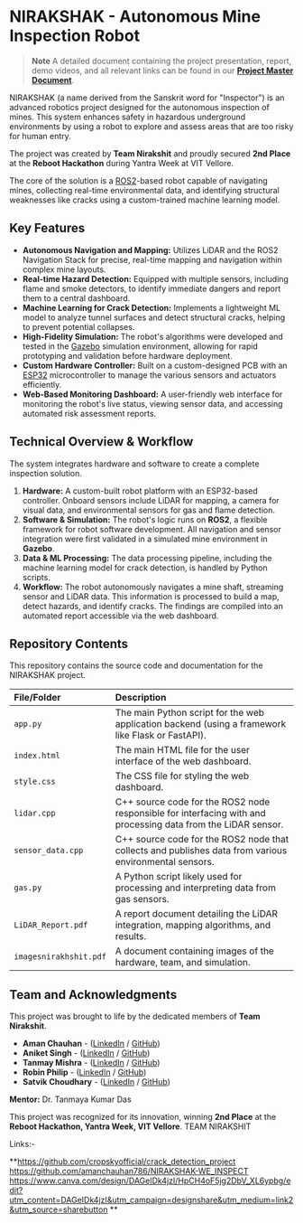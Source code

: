 # NIRAKSHAK - Autonomous Mine Inspection Robot

> **Note**
> A detailed document containing the project presentation, report, demo videos, and all relevant links can be found in our **[Project Master Document](https://docs.google.com/document/d/1n0QmUSpbObk9KtoDskcqRPlj3po6hfcb3OiFr3yxkCo/edit?tab=t.0)**.

NIRAKSHAK (a name derived from the Sanskrit word for "Inspector") is an advanced robotics project designed for the autonomous inspection of mines. This system enhances safety in hazardous underground environments by using a robot to explore and assess areas that are too risky for human entry.

The project was created by **Team Nirakshit** and proudly secured **2nd Place** at the **Reboot Hackathon** during Yantra Week at VIT Vellore.

The core of the solution is a [ROS2](https://docs.ros.org/)-based robot capable of navigating mines, collecting real-time environmental data, and identifying structural weaknesses like cracks using a custom-trained machine learning model.

## Key Features

*   **Autonomous Navigation and Mapping:** Utilizes LiDAR and the ROS2 Navigation Stack for precise, real-time mapping and navigation within complex mine layouts.
*   **Real-time Hazard Detection:** Equipped with multiple sensors, including flame and smoke detectors, to identify immediate dangers and report them to a central dashboard.
*   **Machine Learning for Crack Detection:** Implements a lightweight ML model to analyze tunnel surfaces and detect structural cracks, helping to prevent potential collapses.
*   **High-Fidelity Simulation:** The robot's algorithms were developed and tested in the [Gazebo](https://gazebosim.org/) simulation environment, allowing for rapid prototyping and validation before hardware deployment.
*   **Custom Hardware Controller:** Built on a custom-designed PCB with an [ESP32](https://www.espressif.com/en/products/socs/esp32) microcontroller to manage the various sensors and actuators efficiently.
*   **Web-Based Monitoring Dashboard:** A user-friendly web interface for monitoring the robot's live status, viewing sensor data, and accessing automated risk assessment reports.

## Technical Overview & Workflow

The system integrates hardware and software to create a complete inspection solution.

1.  **Hardware:** A custom-built robot platform with an ESP32-based controller. Onboard sensors include LiDAR for mapping, a camera for visual data, and environmental sensors for gas and flame detection.
2.  **Software & Simulation:** The robot's logic runs on **ROS2**, a flexible framework for robot software development. All navigation and sensor integration were first validated in a simulated mine environment in **Gazebo**.
3.  **Data & ML Processing:** The data processing pipeline, including the machine learning model for crack detection, is handled by Python scripts.
4.  **Workflow:** The robot autonomously navigates a mine shaft, streaming sensor and LiDAR data. This information is processed to build a map, detect hazards, and identify cracks. The findings are compiled into an automated report accessible via the web dashboard.

## Repository Contents

This repository contains the source code and documentation for the NIRAKSHAK project.

| File/Folder         | Description                                                                                             |
| :------------------ | :------------------------------------------------------------------------------------------------------ |
| `app.py`            | The main Python script for the web application backend (using a framework like Flask or FastAPI).       |
| `index.html`        | The main HTML file for the user interface of the web dashboard.                                         |
| `style.css`         | The CSS file for styling the web dashboard.                                                             |
| `lidar.cpp`         | C++ source code for the ROS2 node responsible for interfacing with and processing data from the LiDAR sensor. |
| `sensor_data.cpp`   | C++ source code for the ROS2 node that collects and publishes data from various environmental sensors.    |
| `gas.py`            | A Python script likely used for processing and interpreting data from gas sensors.                      |
| `LiDAR_Report.pdf`  | A report document detailing the LiDAR integration, mapping algorithms, and results.                     |
| `imagesnirakhshit.pdf` | A document containing images of the hardware, team, and simulation.                                  |

## Team and Acknowledgments

This project was brought to life by the dedicated members of **Team Nirakshit**.

*   **Aman Chauhan** - ([LinkedIn](https://www.linkedin.com/in/amanchauhan786/) / [GitHub](https://github.com/amanchauhan786))
*   **Aniket Singh** - ([LinkedIn](https://www.linkedin.com/in/aniket-singh-676359212/) / [GitHub](https://github.com/Aniket-uneth))
*   **Tanmay Mishra** - ([LinkedIn](https://www.linkedin.com/in/tanmay-mishra-91a13a213) / [GitHub](https://github.com/tanmay-mishra-25))
*   **Robin Philip** - ([LinkedIn](https://www.linkedin.com/in/robinphilip99) / [GitHub](https://github.com/robinphilip99))
*   **Satvik Choudhary** - ([LinkedIn](https://www.linkedin.com/in/satvik-choudhary-a45a30221/) / [GitHub](https://github.com/Satvik-ch))

**Mentor:** Dr. Tanmaya Kumar Das

This project was recognized for its innovation, winning **2nd Place** at the **Reboot Hackathon, Yantra Week, VIT Vellore**.
TEAM NIRAKSHIT

Links:-

**https://github.com/cropskyofficial/crack_detection_project
https://github.com/amanchauhan786/NIRAKSHAK-WE_INSPECT
https://www.canva.com/design/DAGeIDk4jzI/HpCH4oF5jg2DbV_XL6ypbg/edit?utm_content=DAGeIDk4jzI&utm_campaign=designshare&utm_medium=link2&utm_source=sharebutton **


